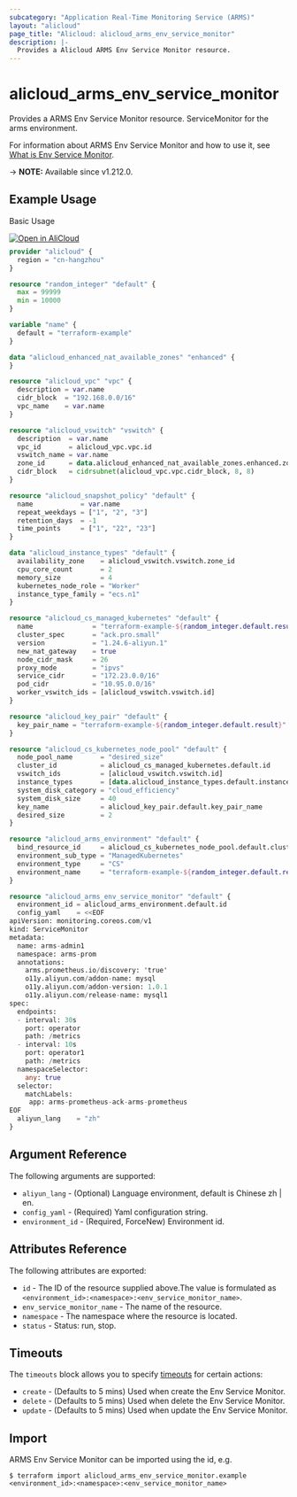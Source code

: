 ```yaml
---
subcategory: "Application Real-Time Monitoring Service (ARMS)"
layout: "alicloud"
page_title: "Alicloud: alicloud_arms_env_service_monitor"
description: |-
  Provides a Alicloud ARMS Env Service Monitor resource.
---
```


# alicloud_arms_env_service_monitor

Provides a ARMS Env Service Monitor resource. ServiceMonitor for the arms environment.

For information about ARMS Env Service Monitor and how to use it, see [What is Env Service Monitor](https://www.alibabacloud.com/help/en/arms/developer-reference/api-arms-2019-08-08-createenvservicemonitor).

-> **NOTE:** Available since v1.212.0.

## Example Usage

Basic Usage

<div style="display: block;margin-bottom: 40px;"><div class="oics-button" style="float: right;position: absolute;margin-bottom: 10px;">
  <a href="https://api.aliyun.com/api-tools/terraform?resource=alicloud_arms_env_service_monitor&exampleId=46b1b791-6aa3-c463-8c03-fdc0e7329ffc8ea01c4c&activeTab=example&spm=docs.r.arms_env_service_monitor.0.46b1b7916a&intl_lang=EN_US" target="_blank">
    <img alt="Open in AliCloud" src="https://img.alicdn.com/imgextra/i1/O1CN01hjjqXv1uYUlY56FyX_!!6000000006049-55-tps-254-36.svg" style="max-height: 44px; max-width: 100%;">
  </a>
</div></div>

```terraform
provider "alicloud" {
  region = "cn-hangzhou"
}

resource "random_integer" "default" {
  max = 99999
  min = 10000
}

variable "name" {
  default = "terraform-example"
}

data "alicloud_enhanced_nat_available_zones" "enhanced" {
}

resource "alicloud_vpc" "vpc" {
  description = var.name
  cidr_block  = "192.168.0.0/16"
  vpc_name    = var.name
}

resource "alicloud_vswitch" "vswitch" {
  description  = var.name
  vpc_id       = alicloud_vpc.vpc.id
  vswitch_name = var.name
  zone_id      = data.alicloud_enhanced_nat_available_zones.enhanced.zones.0.zone_id
  cidr_block   = cidrsubnet(alicloud_vpc.vpc.cidr_block, 8, 8)
}

resource "alicloud_snapshot_policy" "default" {
  name            = var.name
  repeat_weekdays = ["1", "2", "3"]
  retention_days  = -1
  time_points     = ["1", "22", "23"]
}

data "alicloud_instance_types" "default" {
  availability_zone    = alicloud_vswitch.vswitch.zone_id
  cpu_core_count       = 2
  memory_size          = 4
  kubernetes_node_role = "Worker"
  instance_type_family = "ecs.n1"
}

resource "alicloud_cs_managed_kubernetes" "default" {
  name               = "terraform-example-${random_integer.default.result}"
  cluster_spec       = "ack.pro.small"
  version            = "1.24.6-aliyun.1"
  new_nat_gateway    = true
  node_cidr_mask     = 26
  proxy_mode         = "ipvs"
  service_cidr       = "172.23.0.0/16"
  pod_cidr           = "10.95.0.0/16"
  worker_vswitch_ids = [alicloud_vswitch.vswitch.id]
}

resource "alicloud_key_pair" "default" {
  key_pair_name = "terraform-example-${random_integer.default.result}"
}

resource "alicloud_cs_kubernetes_node_pool" "default" {
  node_pool_name       = "desired_size"
  cluster_id           = alicloud_cs_managed_kubernetes.default.id
  vswitch_ids          = [alicloud_vswitch.vswitch.id]
  instance_types       = [data.alicloud_instance_types.default.instance_types.0.id]
  system_disk_category = "cloud_efficiency"
  system_disk_size     = 40
  key_name             = alicloud_key_pair.default.key_pair_name
  desired_size         = 2
}

resource "alicloud_arms_environment" "default" {
  bind_resource_id     = alicloud_cs_kubernetes_node_pool.default.cluster_id
  environment_sub_type = "ManagedKubernetes"
  environment_type     = "CS"
  environment_name     = "terraform-example-${random_integer.default.result}"
}

resource "alicloud_arms_env_service_monitor" "default" {
  environment_id = alicloud_arms_environment.default.id
  config_yaml    = <<EOF
apiVersion: monitoring.coreos.com/v1
kind: ServiceMonitor
metadata:
  name: arms-admin1
  namespace: arms-prom
  annotations:
    arms.prometheus.io/discovery: 'true'
    o11y.aliyun.com/addon-name: mysql
    o11y.aliyun.com/addon-version: 1.0.1
    o11y.aliyun.com/release-name: mysql1
spec:
  endpoints:
  - interval: 30s
    port: operator
    path: /metrics
  - interval: 10s
    port: operator1
    path: /metrics
  namespaceSelector:
    any: true
  selector:
    matchLabels:
     app: arms-prometheus-ack-arms-prometheus
EOF
  aliyun_lang    = "zh"
}
```

## Argument Reference

The following arguments are supported:
* `aliyun_lang` - (Optional) Language environment, default is Chinese zh | en.
* `config_yaml` - (Required) Yaml configuration string.
* `environment_id` - (Required, ForceNew) Environment id.

## Attributes Reference

The following attributes are exported:
* `id` - The ID of the resource supplied above.The value is formulated as `<environment_id>:<namespace>:<env_service_monitor_name>`.
* `env_service_monitor_name` - The name of the resource.
* `namespace` - The namespace where the resource is located.
* `status` - Status: run, stop.

## Timeouts

The `timeouts` block allows you to specify [timeouts](https://www.terraform.io/docs/configuration-0-11/resources.html#timeouts) for certain actions:
* `create` - (Defaults to 5 mins) Used when create the Env Service Monitor.
* `delete` - (Defaults to 5 mins) Used when delete the Env Service Monitor.
* `update` - (Defaults to 5 mins) Used when update the Env Service Monitor.

## Import

ARMS Env Service Monitor can be imported using the id, e.g.

```shell
$ terraform import alicloud_arms_env_service_monitor.example <environment_id>:<namespace>:<env_service_monitor_name>
```